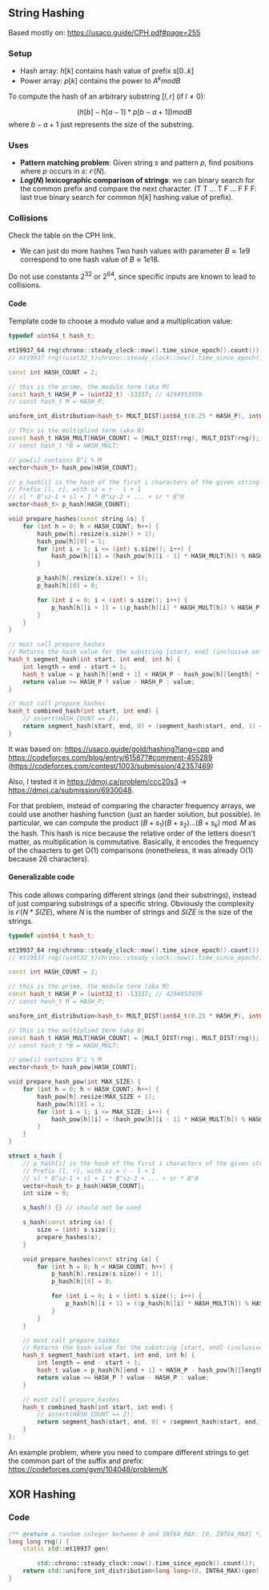## String Hashing
Based mostly on: https://usaco.guide/CPH.pdf#page=255

### Setup

- Hash array: $h[k]$ contains hash value of prefix $s[0..k]$
- Power array: $p[k]$ contains the power to $A^k mod B$

To compute the hash of an arbitrary substring $[l, r]$ (if $l \neq 0$):

$$(h[b] - h[a - 1]*p[b - a + 1]) mod B$$
where $b - a + 1$ just represents the size of the substring.

### Uses
- **Pattern matching problem**: Given string $s$ and pattern $p$, find positions where $p$ occurs in $s$: $\mathcal{O}(N)$.
- **$Log(N)$ lexicographic comparison of strings**: we can binary search for the common prefix and compare the next character. (T T ... T F ... F F F: last true binary search for common $h[k]$ hashing value of prefix).

### Collisions
Check the table on the CPH link.


- We can just do more hashes Two hash values with parameter $B \approx 1e9$ correspond to one hash value of $B \approx 1e18$.

Do not use constants $2^{32}$ or $2^{64}$, since specific inputs are known to lead to collisions.



#### Code
Template code to choose a modulo value and a multiplication value:
```cpp
typedef uint64_t hash_t;

mt19937_64 rng(chrono::steady_clock::now().time_since_epoch().count());
// mt19937 rng((uint32_t)chrono::steady_clock::now().time_since_epoch().count());

const int HASH_COUNT = 2;

// this is the prime, the modulo term (aka M)
const hash_t HASH_P = (uint32_t) -13337; // 4294953959
// const hash_t M = HASH_P;

uniform_int_distribution<hash_t> MULT_DIST(int64_t(0.25 * HASH_P), int64_t(0.75 * HASH_P));

// This is the multiplied term (aka B)
const hash_t HASH_MULT[HASH_COUNT] = {MULT_DIST(rng), MULT_DIST(rng)};
// const hash_t *B = HASH_MULT;

// pow[i] contains B^i % M
vector<hash_t> hash_pow[HASH_COUNT];

// p_hash[i] is the hash of the first i characters of the given string
// Prefix [l, r], with sz = r - l + 1
// sl * B^sz-1 + sl + 1 * B^sz-2 + ... + sr * B^0
vector<hash_t> p_hash[HASH_COUNT];

void prepare_hashes(const string &s) {
    for (int h = 0; h < HASH_COUNT; h++) {
        hash_pow[h].resize(s.size() + 1);
        hash_pow[h][0] = 1;
        for (int i = 1; i <= (int) s.size(); i++) {
            hash_pow[h][i] = (hash_pow[h][i - 1] * HASH_MULT[h]) % HASH_P;
        }

        p_hash[h].resize(s.size() + 1);
        p_hash[h][0] = 0;

        for (int i = 0; i < (int) s.size(); i++) {
            p_hash[h][i + 1] = ((p_hash[h][i] * HASH_MULT[h]) % HASH_P + s[i]) % HASH_P;
        }
    }
}

// must call prepare_hashes
// Returns the hash value for the substring [start, end] (inclusive on both ends)
hash_t segment_hash(int start, int end, int h) {
    int length = end - start + 1;
    hash_t value = p_hash[h][end + 1] + HASH_P - hash_pow[h][length] * p_hash[h][start] % HASH_P;
    return value >= HASH_P ? value - HASH_P : value;
}

// must call prepare_hashes
hash_t combined_hash(int start, int end) {
    // assert(HASH_COUNT == 2);
    return segment_hash(start, end, 0) + (segment_hash(start, end, 1) << 32);
}
```

It was based on: https://usaco.guide/gold/hashing?lang=cpp and https://codeforces.com/blog/entry/61587?#comment-455289 (https://codeforces.com/contest/1003/submission/42357469)

Also, I tested it in https://dmoj.ca/problem/ccc20s3 -> https://dmoj.ca/submission/6930048.

For that problem, instead of comparing the character frequency arrays, we could use another hashing function (just an harder solution, but possible).
In particular, we can compute the product $(B + s_1)(B + s_2) \dots (B + s_k) \bmod M$ as the hash. This hash is nice because the relative order of the letters doesn't matter, as multiplication is commutative. Basically, it encodes the frequency of the chaacters to get O(1) comparisons (nonetheless, it was already O(1) because 26 characters).


#### Generalizable code
This code allows comparing different strings (and their substrings), instead of just comparing substrings of a specific string.
Obviously the complexity is $\mathcal{O}(N * SIZE)$, where $N$ is the number of strings and $SIZE$ is the size of the strings.

```cpp
typedef uint64_t hash_t;

mt19937_64 rng(chrono::steady_clock::now().time_since_epoch().count());
// mt19937 rng((uint32_t)chrono::steady_clock::now().time_since_epoch().count());

const int HASH_COUNT = 2;

// this is the prime, the modulo term (aka M)
const hash_t HASH_P = (uint32_t) -13337; // 4294953959
// const hash_t M = HASH_P;

uniform_int_distribution<hash_t> MULT_DIST(int64_t(0.25 * HASH_P), int64_t(0.75 * HASH_P));

// This is the multiplied term (aka B)
const hash_t HASH_MULT[HASH_COUNT] = {MULT_DIST(rng), MULT_DIST(rng)};
// const hash_t *B = HASH_MULT;

// pow[i] contains B^i % M
vector<hash_t> hash_pow[HASH_COUNT];

void prepare_hash_pow(int MAX_SIZE) {
    for (int h = 0; h < HASH_COUNT; h++) {
        hash_pow[h].resize(MAX_SIZE + 1);
        hash_pow[h][0] = 1;
        for (int i = 1; i <= MAX_SIZE; i++) {
            hash_pow[h][i] = (hash_pow[h][i - 1] * HASH_MULT[h]) % HASH_P;
        }
    }
}

struct s_hash {
    // p_hash[i] is the hash of the first i characters of the given string
    // Prefix [l, r], with sz = r - l + 1
    // sl * B^sz-1 + sl + 1 * B^sz-2 + ... + sr * B^0
    vector<hash_t> p_hash[HASH_COUNT];
    int size = 0;

    s_hash() {} // should not be used

    s_hash(const string &s) {
        size = (int) s.size();
        prepare_hashes(s);
    }

    void prepare_hashes(const string &s) {
        for (int h = 0; h < HASH_COUNT; h++) {
            p_hash[h].resize(s.size() + 1);
            p_hash[h][0] = 0;

            for (int i = 0; i < (int) s.size(); i++) {
                p_hash[h][i + 1] = ((p_hash[h][i] * HASH_MULT[h]) % HASH_P + s[i]) % HASH_P;
            }
        }
    }

    // must call prepare_hashes
    // Returns the hash value for the substring [start, end] (inclusive on both ends)
    hash_t segment_hash(int start, int end, int h) {
        int length = end - start + 1;
        hash_t value = p_hash[h][end + 1] + HASH_P - hash_pow[h][length] * p_hash[h][start] % HASH_P;
        return value >= HASH_P ? value - HASH_P : value;
    }

    // must call prepare_hashes
    hash_t combined_hash(int start, int end) {
        // assert(HASH_COUNT == 2);
        return segment_hash(start, end, 0) + (segment_hash(start, end, 1) << 32);
    }
};
```

An example problem, where you need to compare different strings to get the common part of the suffix and prefix:
https://codeforces.com/gym/104048/problem/K


## XOR Hashing
### Code
```cpp
/** @return a random integer between 0 and INT64_MAX: [0, INT64_MAX] */
long long rng() {
	static std::mt19937 gen(

	    std::chrono::steady_clock::now().time_since_epoch().count());
	return std::uniform_int_distribution<long long>(0, INT64_MAX)(gen);
}
```
